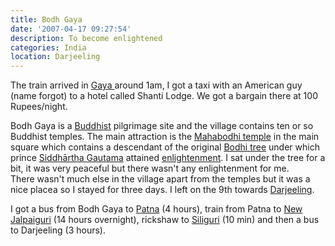 ```yaml
---
title: Bodh Gaya
date: '2007-04-17 09:27:54'
description: To become enlightened
categories: India
location: Darjeeling
---
```

The train arrived in [Gaya ][1]around 1am, I got a taxi with an American guy (name forgot) to a hotel called Shanti Lodge. We got a bargain there at 100 Rupees/night.  
  
Bodh Gaya is a [Buddhist][2] pilgrimage site and the village contains ten or so Buddhist temples. The main attraction is the [Mahabodhi temple][3] in the main square which contains a descendant of the original [Bodhi tree][4] under which prince [Siddhārtha Gautama][5] attained [enlightenment][6]. I sat under the tree for a bit, it was very peaceful but there wasn't any enlightenment for me.  
There wasn't much else in the village apart from the temples but it was a nice placea so I stayed for three days. I left on the 9th towards [Darjeeling][7].  
  
I got a bus from Bodh Gaya to [Patna][8] (4 hours), train from Patna to [New Jalpaiguri][9] (14 hours overnight), rickshaw to [Siliguri][10] (10 min) and then a bus to Darjeeling (3 hours).
 
 [1]: http://en.wikipedia.org/wiki/Gaya,_India
 [2]: http://en.wikipedia.org/wiki/Buddhism
 [3]: http://en.wikipedia.org/wiki/Mahabodhi_Temple
 [4]: http://en.wikipedia.org/wiki/Bodhi_tree
 [5]: http://en.wikipedia.org/wiki/Gautama_Buddha
 [6]: http://en.wikipedia.org/wiki/Bodhi
 [7]: http://en.wikipedia.org/wiki/Darjeeling
 [8]: http://en.wikipedia.org/wiki/Patna
 [9]: http://en.wikipedia.org/wiki/New_Jalpaiguri
 [10]: http://en.wikipedia.org/wiki/Siliguri
